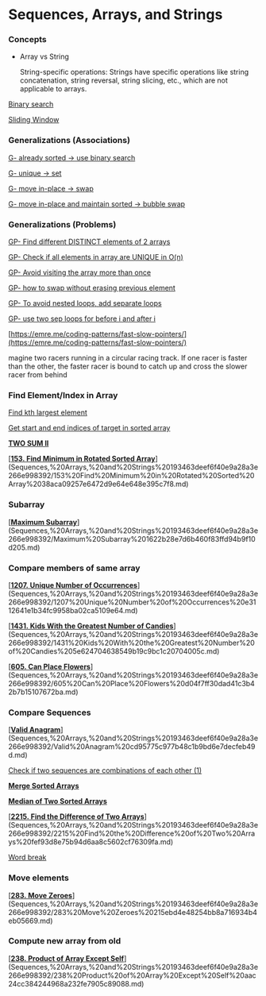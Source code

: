 # Sequences, Arrays, and Strings

### Concepts

- Array vs String
    
    String-specific operations: Strings have specific operations like string concatenation, string reversal, string slicing, etc., which are not applicable to arrays.
    

[Binary search](Sequences,%20Arrays,%20and%20Strings%20193463deef6f40e9a28a3e266e998392/Binary%20search%206d6ff857e0bc43e4b152eea2c690bf90.md)

[Sliding Window](Sequences,%20Arrays,%20and%20Strings%20193463deef6f40e9a28a3e266e998392/Sliding%20Window%2019b00638fa5c4480831f27b79bec7b8e.md)

### Generalizations (Associations)

[G- already sorted → use binary search](Sequences,%20Arrays,%20and%20Strings%20193463deef6f40e9a28a3e266e998392/G-%20already%20sorted%20%E2%86%92%20use%20binary%20search%20c5eef9cdada8456daa0392b6023878df.md)

[G- unique → set](Sequences,%20Arrays,%20and%20Strings%20193463deef6f40e9a28a3e266e998392/G-%20unique%20%E2%86%92%20set%20abaa66d957f24458905fffee9595ac7f.md)

[G- move in-place → swap](Sequences,%20Arrays,%20and%20Strings%20193463deef6f40e9a28a3e266e998392/G-%20move%20in-place%20%E2%86%92%20swap%209f8a9cfe921541d2b9d3212825c4bfb2.md)

[G- move in-place and maintain sorted → bubble swap](Sequences,%20Arrays,%20and%20Strings%20193463deef6f40e9a28a3e266e998392/G-%20move%20in-place%20and%20maintain%20sorted%20%E2%86%92%20bubble%20swap%20d79b0a7febe94e4a8ac6c9bac544ff61.md)

### Generalizations (Problems)

[GP- Find different DISTINCT elements of 2 arrays](Sequences,%20Arrays,%20and%20Strings%20193463deef6f40e9a28a3e266e998392/GP-%20Find%20different%20DISTINCT%20elements%20of%202%20arrays%20bf70d5c4a39746cf9cf56b77826ffada.md)

[GP- Check if all elements in array are UNIQUE in O(n)](Sequences,%20Arrays,%20and%20Strings%20193463deef6f40e9a28a3e266e998392/GP-%20Check%20if%20all%20elements%20in%20array%20are%20UNIQUE%20in%20O%20f5857d92673345baa2ca09620591dea6.md)

[GP- Avoid visiting the array more than once](Sequences,%20Arrays,%20and%20Strings%20193463deef6f40e9a28a3e266e998392/GP-%20Avoid%20visiting%20the%20array%20more%20than%20once%20eb773a8f01b5489f85ec2f0ec24a457e.md)

[GP- how to swap without erasing previous element](Sequences,%20Arrays,%20and%20Strings%20193463deef6f40e9a28a3e266e998392/GP-%20how%20to%20swap%20without%20erasing%20previous%20element%204a47e6065627498698ef6f4407cea169.md)

[GP- To avoid nested loops, add separate loops](Sequences,%20Arrays,%20and%20Strings%20193463deef6f40e9a28a3e266e998392/GP-%20To%20avoid%20nested%20loops,%20add%20separate%20loops%2082da24b9d22149cfbd5982d5082f6e06.md)

[GP- use two sep loops for before i and after i](Sequences,%20Arrays,%20and%20Strings%20193463deef6f40e9a28a3e266e998392/GP-%20use%20two%20sep%20loops%20for%20before%20i%20and%20after%20i%2032dec152a93a4bd780df5798ecbbc158.md)

[https://emre.me/coding-patterns/fast-slow-pointers/](https://emre.me/coding-patterns/fast-slow-pointers/)

magine two racers running in a circular racing track. If one racer is faster than the other, the faster racer is bound to catch up and cross the slower racer from behind

### Find Element/Index in Array

[Find kth largest element](Sequences,%20Arrays,%20and%20Strings%20193463deef6f40e9a28a3e266e998392/Find%20kth%20largest%20element%2023c023d99a1e4796a4bd8afb5c7cc281.md) 

[Get start and end indices of target in sorted array](Sequences,%20Arrays,%20and%20Strings%20193463deef6f40e9a28a3e266e998392/Get%20start%20and%20end%20indices%20of%20target%20in%20sorted%20arra%20e591b24118ad4ee5866eb405789cf6b2.md) 

[**TWO SUM II**](Sequences,%20Arrays,%20and%20Strings%20193463deef6f40e9a28a3e266e998392/TWO%20SUM%20II%20e7961d7d9a7642b3bd6d44503cfd68af.md)

[[**153. Find Minimum in Rotated Sorted Array**](https://leetcode.com/problems/find-minimum-in-rotated-sorted-array/)](Sequences,%20Arrays,%20and%20Strings%20193463deef6f40e9a28a3e266e998392/153%20Find%20Minimum%20in%20Rotated%20Sorted%20Array%2038aca09257e6472d9e64e648e395c7f8.md)

### Subarray

[[**Maximum Subarray**](https://www.youtube.com/watch?v=5WZl3MMT0Eg&list=PLot-Xpze53lfQmTEztbgdp8ALEoydvnRQ&index=3&ab_channel=NeetCode)](Sequences,%20Arrays,%20and%20Strings%20193463deef6f40e9a28a3e266e998392/Maximum%20Subarray%201622b28e7d6b460f83ffd94b9f10d205.md)

### Compare members of same array

[[**1207. Unique Number of Occurrences**](https://leetcode.com/problems/unique-number-of-occurrences/)](Sequences,%20Arrays,%20and%20Strings%20193463deef6f40e9a28a3e266e998392/1207%20Unique%20Number%20of%20Occurrences%20e3112641e1b34fc9958ba02ca5109e64.md)

[[**1431. Kids With the Greatest Number of Candies**](https://leetcode.com/problems/kids-with-the-greatest-number-of-candies/)](Sequences,%20Arrays,%20and%20Strings%20193463deef6f40e9a28a3e266e998392/1431%20Kids%20With%20the%20Greatest%20Number%20of%20Candies%205e624704638549b19c9bc1c20704005c.md)

[[**605. Can Place Flowers**](https://leetcode.com/problems/can-place-flowers/)](Sequences,%20Arrays,%20and%20Strings%20193463deef6f40e9a28a3e266e998392/605%20Can%20Place%20Flowers%20d04f7ff30dad41c3b42b7b15107672ba.md)

### Compare Sequences

[[**Valid Anagram**](https://www.youtube.com/watch?v=9UtInBqnCgA&list=PLot-Xpze53lfQmTEztbgdp8ALEoydvnRQ&ab_channel=NeetCode)](Sequences,%20Arrays,%20and%20Strings%20193463deef6f40e9a28a3e266e998392/Valid%20Anagram%20cd95775c977b48c1b9bd6e7decfeb49d.md)

[Check if two sequences are combinations of each other (1)](Sequences,%20Arrays,%20and%20Strings%20193463deef6f40e9a28a3e266e998392/Check%20if%20two%20sequences%20are%20combinations%20of%20each%20ot%20ff434b5e90334a40a47bcce26c51f2b1.md)

[**Merge Sorted Arrays**](Sequences,%20Arrays,%20and%20Strings%20193463deef6f40e9a28a3e266e998392/Merge%20Sorted%20Arrays%204443737a6e51498386b5c9d10c40bacf.md)

[**Median of Two Sorted Arrays**](Sequences,%20Arrays,%20and%20Strings%20193463deef6f40e9a28a3e266e998392/Median%20of%20Two%20Sorted%20Arrays%203bbd5245c8ef4a02b39354a017bb7f1d.md)

[[**2215. Find the Difference of Two Arrays**](https://leetcode.com/problems/find-the-difference-of-two-arrays/)](Sequences,%20Arrays,%20and%20Strings%20193463deef6f40e9a28a3e266e998392/2215%20Find%20the%20Difference%20of%20Two%20Arrays%20fef93d8e75b94d6aa8c5602cf76309fa.md)

[Word break](Sequences,%20Arrays,%20and%20Strings%20193463deef6f40e9a28a3e266e998392/Word%20break%20f7d433f1e3ee4def87cf1d77add9af6e.md)

### Move elements

[[**283. Move Zeroes**](https://leetcode.com/problems/move-zeroes/)](Sequences,%20Arrays,%20and%20Strings%20193463deef6f40e9a28a3e266e998392/283%20Move%20Zeroes%20215ebd4e48254bb8a716934b4eb05669.md)

### Compute new array from old

[[**238. Product of Array Except Self**](https://leetcode.com/problems/product-of-array-except-self/)](Sequences,%20Arrays,%20and%20Strings%20193463deef6f40e9a28a3e266e998392/238%20Product%20of%20Array%20Except%20Self%20aac24cc384244968a232fe7905c89088.md)